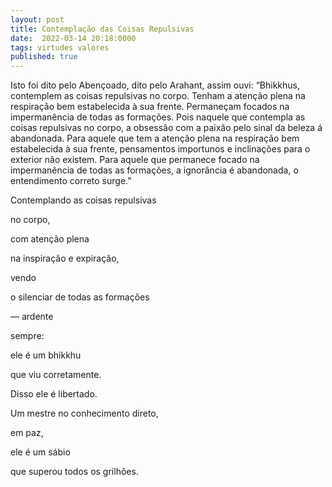 ```yaml
---
layout: post
title: Contemplação das Coisas Repulsivas
date:  2022-03-14 20:18:0000
tags: virtudes valores
published: true
---
```


Isto foi dito pelo Abençoado, dito pelo Arahant, assim ouvi: “Bhikkhus, contemplem as coisas repulsivas no corpo. Tenham a atenção plena na respiração bem estabelecida à sua frente. Permaneçam focados na impermanência de todas as formações. Pois naquele que contempla as coisas repulsivas no corpo, a obsessão com a paixão pelo sinal da beleza á abandonada. Para aquele que tem a atenção plena na respiração bem estabelecida à sua frente, pensamentos importunos e inclinações para o exterior não existem. Para aquele que permanece focado na impermanência de todas as formações, a ignorância é abandonada, o entendimento correto surge.”

Contemplando as coisas repulsivas

no corpo,

com atenção plena

na inspiração e expiração,

vendo

o silenciar de todas as formações

— ardente

sempre:

ele é um bhikkhu

que viu corretamente.



Disso ele é libertado.

Um mestre no conhecimento direto,

em paz,

ele é um sábio

que superou todos os grilhões.

